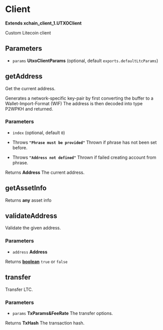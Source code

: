 # Client

**Extends xchain_client_1.UTXOClient**

Custom Litecoin client

## Parameters

-   `params` **UtxoClientParams**  (optional, default `exports.defaultLtcParams`)

## getAddress

Get the current address.

Generates a network-specific key-pair by first converting the buffer to a Wallet-Import-Format (WIF)
The address is then decoded into type P2WPKH and returned.

### Parameters

-   `index`   (optional, default `0`)


-   Throws **`"Phrase must be provided"`** Thrown if phrase has not been set before.
-   Throws **`"Address not defined"`** Thrown if failed creating account from phrase.

Returns **Address** The current address.

## getAssetInfo

Returns **any** asset info

## validateAddress

Validate the given address.

### Parameters

-   `address` **Address** 

Returns **[boolean][1]** `true` or `false`

## transfer

Transfer LTC.

### Parameters

-   `params` **TxParams&FeeRate** The transfer options.

Returns **TxHash** The transaction hash.

[1]: https://developer.mozilla.org/docs/Web/JavaScript/Reference/Global_Objects/Boolean
